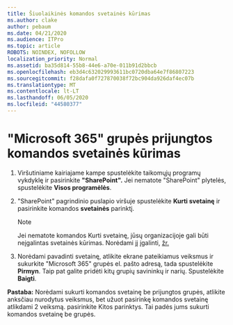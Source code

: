 ```yaml
---
title: Šiuolaikinės komandos svetainės kūrimas
ms.author: clake
author: pebaum
ms.date: 04/21/2020
ms.audience: ITPro
ms.topic: article
ROBOTS: NOINDEX, NOFOLLOW
localization_priority: Normal
ms.assetid: ba35d814-55b8-44e6-a70e-011b91d2bbcb
ms.openlocfilehash: eb3d4c632029993611bc0720dba64e7f86807223
ms.sourcegitcommit: f28dafa0f727870038f72bc904da926daf4ec07b
ms.translationtype: MT
ms.contentlocale: lt-LT
ms.lasthandoff: 06/05/2020
ms.locfileid: "44580377"
---
```

# <a name="create-a-microsoft-365-group-connected-team-site"></a>"Microsoft 365" grupės prijungtos komandos svetainės kūrimas

1. Viršutiniame kairiajame kampe spustelėkite taikomųjų programų vykdyklę ir pasirinkite **"SharePoint".** Jei nematote "SharePoint" plytelės, spustelėkite **Visos programėlės**.
    
2. "SharePoint" pagrindinio puslapio viršuje spustelėkite **Kurti svetainę** ir pasirinkite komandos **svetainės** parinktį. 
    
    > [!NOTE]
    > Jei nematote komandos Kurti svetainę, jūsų organizacijoje gali būti neįgalintas svetainės kūrimas. Norėdami jį įgalinti, [žr.](https://go.microsoft.com/fwlink/?linkid=2009644) 
  
3. Norėdami pavadinti svetainę, atlikite ekrane pateikiamus veiksmus ir sukurkite "Microsoft 365" grupės el. pašto adresą, tada spustelėkite **Pirmyn**. Taip pat galite pridėti kitų grupių savininkų ir narių. Spustelėkite **Baigti**.
  
 **Pastaba:** Norėdami sukurti komandos svetainę be prijungtos grupės, atlikite anksčiau nurodytus veiksmus, bet užuot pasirinkę komandos svetainę atlikdami 2 veiksmą. pasirinkite Kitos parinktys. Tai padės jums sukurti komandos svetainę be grupės. 
    

